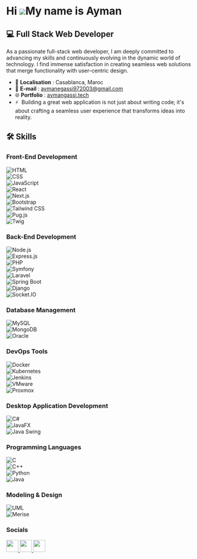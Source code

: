 Hi ![](https://user-images.githubusercontent.com/18350557/176309783-0785949b-9127-417c-8b55-ab5a4333674e.gif)My name is Ayman
=============================================================================================================================

💻 Full Stack Web Developer
------------------------

As a passionate full-stack web developer, I am deeply committed to advancing my skills and continuously evolving in the dynamic world of technology. I find immense satisfaction in creating seamless web solutions that merge functionality with user-centric design.

* 📍 **Localisation** : Casablanca, Maroc  
* 📧 **E-mail** : [aymanegassi972003@gmail.com](mailto:aymanegassi972003@gmail.com)  
* 🌐 **Portfolio** : [aymangassi.tech](https://www.aymangassi.tech/)  
* ⚡  Building a great web application is not just about writing code; it's about crafting a seamless user experience that transforms ideas into reality.

## 🛠️ Skills

### **Front-End Development**
<div style="display: flex; flex-direction: column; align-items: flex-start;">
  <img src="https://img.shields.io/badge/HTML5-%23E34F26.svg?style=flat&logo=html5&logoColor=white" alt="HTML">
  <img src="https://img.shields.io/badge/CSS3-%231572B6.svg?style=flat&logo=css3&logoColor=white" alt="CSS">
  <img src="https://img.shields.io/badge/JavaScript-%23F7DF1E.svg?style=flat&logo=javascript&logoColor=black" alt="JavaScript">
  <img src="https://img.shields.io/badge/React-%2361DAFB.svg?style=flat&logo=react&logoColor=black" alt="React">
  <img src="https://img.shields.io/badge/Next.js-%23000000.svg?style=flat&logo=nextdotjs&logoColor=white" alt="Next.js">
  <img src="https://img.shields.io/badge/Bootstrap-%237952B3.svg?style=flat&logo=bootstrap&logoColor=white" alt="Bootstrap">
  <img src="https://img.shields.io/badge/TailwindCSS-%2306B6D4.svg?style=flat&logo=tailwind-css&logoColor=white" alt="Tailwind CSS">
  <img src="https://img.shields.io/badge/Pug.js-%23A86454.svg?style=flat&logo=pug&logoColor=white" alt="Pug.js">
  <img src="https://img.shields.io/badge/Twig-%236C757D.svg?style=flat&logo=twig&logoColor=white" alt="Twig">
</div>

### **Back-End Development**
<div style="display: flex; flex-direction: column; align-items: flex-start;">
  <img src="https://img.shields.io/badge/Node.js-%23339933.svg?style=flat&logo=nodedotjs&logoColor=white" alt="Node.js">
  <img src="https://img.shields.io/badge/Express.js-%23404d59.svg?style=flat&logo=express&logoColor=white" alt="Express.js">
  <img src="https://img.shields.io/badge/PHP-%23777BB4.svg?style=flat&logo=php&logoColor=white" alt="PHP">
  <img src="https://img.shields.io/badge/Symfony-%23000000.svg?style=flat&logo=symfony&logoColor=white" alt="Symfony">
  <img src="https://img.shields.io/badge/Laravel-%23FF2D20.svg?style=flat&logo=laravel&logoColor=white" alt="Laravel">
  <img src="https://img.shields.io/badge/Spring_Boot-%236DB33F.svg?style=flat&logo=springboot&logoColor=white" alt="Spring Boot">
  <img src="https://img.shields.io/badge/Django-%23092E20.svg?style=flat&logo=django&logoColor=white" alt="Django">
  <img src="https://img.shields.io/badge/Socket.IO-%23010101.svg?style=flat&logo=socketdotio&logoColor=white" alt="Socket.IO">
</div>

### **Database Management**
<div style="display: flex; flex-direction: column; align-items: flex-start;">
  <img src="https://img.shields.io/badge/MySQL-%234479A1.svg?style=flat&logo=mysql&logoColor=white" alt="MySQL">
  <img src="https://img.shields.io/badge/MongoDB-%2347A248.svg?style=flat&logo=mongodb&logoColor=white" alt="MongoDB">
  <img src="https://img.shields.io/badge/Oracle-%23F00000.svg?style=flat&logo=oracle&logoColor=white" alt="Oracle">
</div>

### **DevOps Tools**
<div style="display: flex; flex-direction: column; align-items: flex-start;">
  <img src="https://img.shields.io/badge/Docker-%232496ED.svg?style=flat&logo=docker&logoColor=white" alt="Docker">
  <img src="https://img.shields.io/badge/Kubernetes-%23326CE5.svg?style=flat&logo=kubernetes&logoColor=white" alt="Kubernetes">
  <img src="https://img.shields.io/badge/Jenkins-%23D24939.svg?style=flat&logo=jenkins&logoColor=white" alt="Jenkins">
  <img src="https://img.shields.io/badge/VMware-%2306073A.svg?style=flat&logo=vmware&logoColor=white" alt="VMware">
  <img src="https://img.shields.io/badge/Proxmox-%23E57000.svg?style=flat&logo=proxmox&logoColor=white" alt="Proxmox">
</div>

### **Desktop Application Development**
<div style="display: flex; flex-direction: column; align-items: flex-start;">
  <img src="https://img.shields.io/badge/C%23-%23239120.svg?style=flat&logo=csharp&logoColor=white" alt="C#">
  <img src="https://img.shields.io/badge/JavaFX-%23F8981D.svg?style=flat&logo=java&logoColor=white" alt="JavaFX">
  <img src="https://img.shields.io/badge/Java_Swing-%23ED8B00.svg?style=flat&logo=java&logoColor=white" alt="Java Swing">
</div>

### **Programming Languages**
<div style="display: flex; flex-direction: column; align-items: flex-start;">
  <img src="https://img.shields.io/badge/C-%23A8B9CC.svg?style=flat&logo=c&logoColor=black" alt="C">
  <img src="https://img.shields.io/badge/C++-%2300599C.svg?style=flat&logo=cplusplus&logoColor=white" alt="C++">
  <img src="https://img.shields.io/badge/Python-%233776AB.svg?style=flat&logo=python&logoColor=white" alt="Python">
  <img src="https://img.shields.io/badge/Java-%23ED8B00.svg?style=flat&logo=java&logoColor=white" alt="Java">
</div>

### **Modeling & Design**
<div style="display: flex; flex-direction: column; align-items: flex-start;">
  <img src="https://img.shields.io/badge/UML-%23F7DF1E.svg?style=flat&logoColor=black" alt="UML">
  <img src="https://img.shields.io/badge/Merise-%23FFA500.svg?style=flat&logoColor=white" alt="Merise">
</div>

### Socials

<p align="left"> <a href="https://www.github.com/ayman-gassi" target="_blank" rel="noreferrer"> <picture> <source media="(prefers-color-scheme: dark)" srcset="https://raw.githubusercontent.com/danielcranney/readme-generator/main/public/icons/socials/github-dark.svg" /> <source media="(prefers-color-scheme: light)" srcset="https://raw.githubusercontent.com/danielcranney/readme-generator/main/public/icons/socials/github.svg" /> <img src="https://raw.githubusercontent.com/danielcranney/readme-generator/main/public/icons/socials/github.svg" width="32" height="32" /> </picture> </a> <a href="http://www.instagram.com/aymann_gs" target="_blank" rel="noreferrer"> <picture> <source media="(prefers-color-scheme: dark)" srcset="https://raw.githubusercontent.com/danielcranney/readme-generator/main/public/icons/socials/instagram-dark.svg" /> <source media="(prefers-color-scheme: light)" srcset="https://raw.githubusercontent.com/danielcranney/readme-generator/main/public/icons/socials/instagram.svg" /> <img src="https://raw.githubusercontent.com/danielcranney/readme-generator/main/public/icons/socials/instagram.svg" width="32" height="32" /> </picture> </a> <a href="https://www.linkedin.com/in/ayman-gassi-b8698622a" target="_blank" rel="noreferrer"> <picture> <source media="(prefers-color-scheme: dark)" srcset="https://raw.githubusercontent.com/danielcranney/readme-generator/main/public/icons/socials/linkedin-dark.svg" /> <source media="(prefers-color-scheme: light)" srcset="https://raw.githubusercontent.com/danielcranney/readme-generator/main/public/icons/socials/linkedin.svg" /> <img src="https://raw.githubusercontent.com/danielcranney/readme-generator/main/public/icons/socials/linkedin.svg" width="32" height="32" /> </picture> </a></p>
